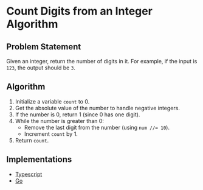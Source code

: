 # Count Digits from an Integer Algorithm

## Problem Statement
Given an integer, return the number of digits in it. For example, if the input is `123`, the output should be `3`.

## Algorithm
1. Initialize a variable `count` to 0.
2. Get the absolute value of the number to handle negative integers.
3. If the number is 0, return 1 (since 0 has one digit).
4. While the number is greater than 0:
    - Remove the last digit from the number (using `num //= 10`).
    - Increment `count` by 1.
5. Return `count`.

## Implementations
- [Typescript](./ts)
- [Go](./go)
